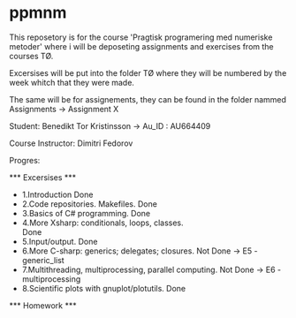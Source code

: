 # ppmnm

This reposetory is for the course 'Pragtisk programering med numeriske metoder' where i will be deposeting assignments and exercises from the courses TØ.

Excersises will be put into the folder TØ where they will be numbered by the week whitch that they were made.

The same will be for assignements, they can be found in the folder nammed Assignments -> Assignment X


Student: Benedikt Tor Kristinsson -> Au_ID : AU664409

Course Instructor: Dimitri Fedorov

Progres:

*** Excersises ***
- 1.Introduction
	Done
- 2.Code repositories. Makefiles.
	Done
- 3.Basics of C# programming.
	Done 
- 4.More Xsharp: conditionals, loops, classes.	
	Done 
- 5.Input/output.
	Done 
- 6.More C-sharp: generics; delegates; closures.
	Not Done -> E5 - generic_list
- 7.Multithreading, multiprocessing, parallel computing.
	Not Done -> E6 - multiprocessing
- 8.Scientific plots with gnuplot/plotutils.
	Done

*** Homework ***
